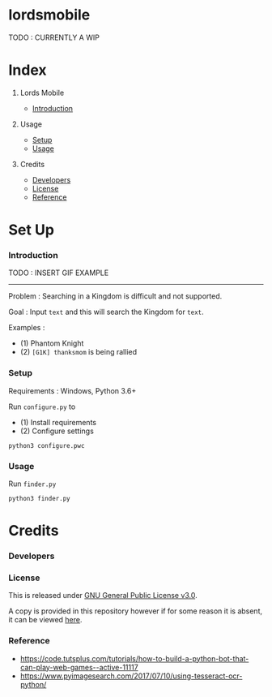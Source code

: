 # lordsmobile

TODO : CURRENTLY A WIP

# Index
1. Lords Mobile
	- [Introduction](#introduction)

2. Usage
	- [Setup](#setup)
	- [Usage](#run)
3. Credits
	- [Developers](#developers)
	- [License](#license)
	- [Reference](#reference)

# Set Up

### <a id="introduction"></a>Introduction

TODO : INSERT GIF EXAMPLE

---

Problem : Searching in a Kingdom is difficult and not supported.

Goal : Input `text` and this will search the Kingdom for `text`.

Examples : 

* (1) Phantom Knight
* (2) `[G1K] thanksmom` is being rallied

### <a id="setup"></a>Setup

Requirements : Windows, Python 3.6+

Run `configure.py` to 
* (1) Install requirements
* (2) Configure settings

`python3 configure.pwc`

<!-- 1. Install requirements `./requirements.pyw` -->
<!-- 2. Gather configuration values with `./configuration.py` -->

### <a id="usage"></a>Usage

Run `finder.py`

`python3 finder.py`

# Credits

### <a id="developers"></a>Developers

### <a id="license"></a>License

This is released under [GNU General Public License v3.0](#LICENSE).  

A copy is provided in this repository however if for some reason it is absent, it can be viewed [here](https://www.gnu.org/licenses/gpl-3.0.txt).

### <a id="reference"></a>Reference

* https://code.tutsplus.com/tutorials/how-to-build-a-python-bot-that-can-play-web-games--active-11117
* https://www.pyimagesearch.com/2017/07/10/using-tesseract-ocr-python/